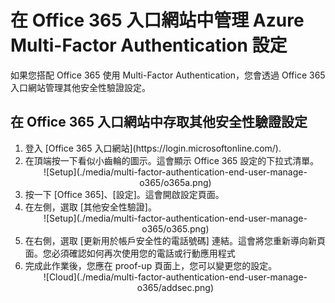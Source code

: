 <properties 
	pageTitle="在 Office 365 入口網站中管理 Azure MFA 設定" 
	description="此頁面會顯示使用者必須移至 Office 365 入口網站的何處才能管理其 Azure MFA 設定。" 
	services="multi-factor-authentication" 
	documentationCenter="" 
	authors="billmath" 
	manager="terrylan" 
	editor="bryanla"/>

<tags 
	ms.service="multi-factor-authentication" 
	ms.workload="identity" 
	ms.tgt_pltfrm="na" 
	ms.devlang="na" 
	ms.topic="article" 
	ms.date="06/02/2015" 
	ms.author="billmath"/>

# 在 Office 365 入口網站中管理 Azure Multi-Factor Authentication 設定


如果您搭配 Office 365 使用 Multi-Factor Authentication，您會透過 Office 365 入口網站管理其他安全性驗證設定。

## 在 Office 365 入口網站中存取其他安全性驗證設定

<ol>

<li>登入 [Office 365 入口網站](https://login.microsoftonline.com/).</li>
<li>在頂端按一下看似小齒輪的圖示。這會顯示 Office 365 設定的下拉式清單。</li>


<center>![Setup](./media/multi-factor-authentication-end-user-manage-o365/o365a.png)</center>

<li>按一下 [Office 365]、[設定]。這會開啟設定頁面。</li>
<li>在左側，選取 [其他安全性驗證]。</li>

<center>![Setup](./media/multi-factor-authentication-end-user-manage-o365/o365.png)</center>

<li>在右側，選取 [更新用於帳戶安全性的電話號碼] 連結。這會將您重新導向新頁面。您必須確認如何再次使用您的電話或行動應用程式</li>
<li>完成此作業後，您應在 proof-up 頁面上，您可以變更您的設定。</li>

<center>![Cloud](./media/multi-factor-authentication-end-user-manage-o365/addsec.png)</center>

<!---HONumber=July15_HO2-->